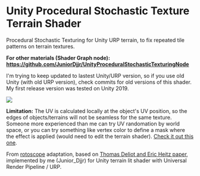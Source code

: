 # Unity Procedural Stochastic Texture Terrain Shader
Procedural Stochastic Texturing for Unity URP terrain, to fix repeated tile patterns on terrain textures.  

**For other materials (Shader Graph node): https://github.com/JuniorDjjr/UnityProceduralStochasticTexturingNode**  

I'm trying to keep updated to lastest Unity/URP version, so if you use old Unity (with old URP version), check commits for old versions of this shader. My first release version was tested on Unity 2019.  

![](https://1.bp.blogspot.com/-nQy-BVqnTPM/XrnbfO7LctI/AAAAAAAAYOY/mAjoKityEYIA3fKWPGhHQ7LCDaPhVAniACK4BGAsYHg/w1175-h1170/warpunk-game-procedural-stochastic-terrain-shader-texturing-unity-urp.jpg)

**Limitation:** The UV is calculated locally at the object's UV position, so the edges of objects/terrains will not be seamless for the same texture. Someone more experienced than me can try UV randomation by world space, or you can try something like vertex color to define a mask where the effect is applied (would need to edit the terrain shader). [Check it out this one](https://github.com/michael-evan-allison/Procedural-Stochastic-Terrain-Shader).  

From [rotoscope](https://www.reddit.com/user/rotoscope-/) adaptation, based on [Thomas Deliot and Eric Heitz paper](https://drive.google.com/file/d/1QecekuuyWgw68HU9tg6ENfrCTCVIjm6l/view), implemented by me (Junior_Djjr) for Unity terrain lit shader with Universal Render Pipeline / URP.  
